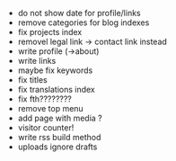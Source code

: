- do not show date for profile/links
- remove categories for blog indexes
- fix projects index
- removel legal link -> contact link instead
- write profile (->about)
- write links
- maybe fix keywords
- fix titles
- fix translations index
- fix fth????????
- remove top menu
- add page with media ?
- visitor counter!
- write rss build method
- uploads ignore drafts
